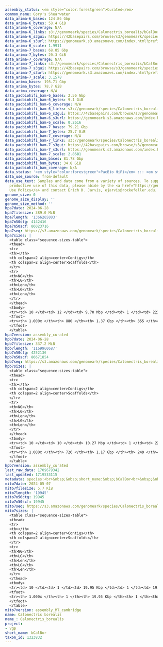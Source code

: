 ```yaml
---
assembly_status: <em style="color:forestgreen">Curated</em>
common_name: Cory's Shearwater
data_arima-6_bases: 124.86 Gbp
data_arima-6_bytes: 58.4 GiB
data_arima-6_coverage: N/A
data_arima-6_links: s3://genomeark/species/Calonectris_borealis/bCalBor6/genomic_data/arima/<br>
data_arima-6_s3gui: https://42basepairs.com/browse/s3/genomeark/species/Calonectris_borealis/bCalBor6/genomic_data/arima/
data_arima-6_s3url: https://genomeark.s3.amazonaws.com/index.html?prefix=species/Calonectris_borealis/bCalBor6/genomic_data/arima/
data_arima-6_scale: 1.9911
data_arima-7_bases: 68.85 Gbp
data_arima-7_bytes: 20.3 GiB
data_arima-7_coverage: N/A
data_arima-7_links: s3://genomeark/species/Calonectris_borealis/bCalBor7/genomic_data/arima/<br>
data_arima-7_s3gui: https://42basepairs.com/browse/s3/genomeark/species/Calonectris_borealis/bCalBor7/genomic_data/arima/
data_arima-7_s3url: https://genomeark.s3.amazonaws.com/index.html?prefix=species/Calonectris_borealis/bCalBor7/genomic_data/arima/
data_arima-7_scale: 3.1578
data_arima_bases: 193.71 Gbp
data_arima_bytes: 78.7 GiB
data_arima_coverage: N/A
data_pacbiohifi_bam-6_bases: 2.56 Gbp
data_pacbiohifi_bam-6_bytes: 9.1 GiB
data_pacbiohifi_bam-6_coverage: N/A
data_pacbiohifi_bam-6_links: s3://genomeark/species/Calonectris_borealis/bCalBor6/genomic_data/pacbio_hifi/<br>
data_pacbiohifi_bam-6_s3gui: https://42basepairs.com/browse/s3/genomeark/species/Calonectris_borealis/bCalBor6/genomic_data/pacbio_hifi/
data_pacbiohifi_bam-6_s3url: https://genomeark.s3.amazonaws.com/index.html?prefix=species/Calonectris_borealis/bCalBor6/genomic_data/pacbio_hifi/
data_pacbiohifi_bam-6_scale: 0.2616
data_pacbiohifi_bam-7_bases: 79.21 Gbp
data_pacbiohifi_bam-7_bytes: 25.7 GiB
data_pacbiohifi_bam-7_coverage: N/A
data_pacbiohifi_bam-7_links: s3://genomeark/species/Calonectris_borealis/bCalBor7/genomic_data/pacbio_hifi/<br>
data_pacbiohifi_bam-7_s3gui: https://42basepairs.com/browse/s3/genomeark/species/Calonectris_borealis/bCalBor7/genomic_data/pacbio_hifi/
data_pacbiohifi_bam-7_s3url: https://genomeark.s3.amazonaws.com/index.html?prefix=species/Calonectris_borealis/bCalBor7/genomic_data/pacbio_hifi/
data_pacbiohifi_bam-7_scale: 2.8681
data_pacbiohifi_bam_bases: 81.78 Gbp
data_pacbiohifi_bam_bytes: 34.8 GiB
data_pacbiohifi_bam_coverage: N/A
data_status: '<em style="color:forestgreen">PacBio HiFi</em> ::: <em style="color:forestgreen">Arima</em>'
data_use_source: from-default
data_use_text: Samples and data come from a variety of sources. To support fair and
  productive use of this data, please abide by the <a href="https://genome10k.soe.ucsc.edu/data-use-policies/">Data
  Use Policy</a> and contact Erich D. Jarvis, ejarvis@rockefeller.edu, with any questions.
genome_size: 0
genome_size_display: ''
genome_size_method: ''
hpa7date: 2024-06-28
hpa7filesize: 389.0 MiB
hpa7length: '1366205003'
hpa7n50ctg: 4142416
hpa7n50scf: 86023716
hpa7seq: https://s3.amazonaws.com/genomeark/species/Calonectris_borealis/bCalBor7/assembly_curated/bCalBor7.hap1.cur.20240628.fasta.gz
hpa7sizes: |
  <table class="sequence-sizes-table">
  <thead>
  <tr>
  <th></th>
  <th colspan=2 align=center>Contigs</th>
  <th colspan=2 align=center>Scaffolds</th>
  </tr>
  <tr>
  <th>NG</th>
  <th>LG</th>
  <th>Len</th>
  <th>LG</th>
  <th>Len</th>
  </tr>
  </thead>
  <tbody>
  <tr><td> 10 </td><td> 12 </td><td> 9.70 Mbp </td><td> 1 </td><td> 221.11 Mbp </td></tr><tr><td> 20 </td><td> 28 </td><td> 7.65 Mbp </td><td> 2 </td><td> 171.79 Mbp </td></tr><tr><td> 30 </td><td> 47 </td><td> 6.68 Mbp </td><td> 3 </td><td> 129.33 Mbp </td></tr><tr><td> 40 </td><td> 70 </td><td> 5.34 Mbp </td><td> 4 </td><td> 87.72 Mbp </td></tr><tr style="background-color:#cccccc;"><td> 50 </td><td> 99 </td><td style="background-color:#88ff88;"> 4.14 Mbp </td><td> 5 </td><td style="background-color:#88ff88;"> 86.02 Mbp </td></tr><tr><td> 60 </td><td> 136 </td><td> 3.23 Mbp </td><td> 8 </td><td> 44.95 Mbp </td></tr><tr><td> 70 </td><td> 186 </td><td> 2.39 Mbp </td><td> 11 </td><td> 30.47 Mbp </td></tr><tr><td> 80 </td><td> 252 </td><td> 1.74 Mbp </td><td> 17 </td><td> 23.79 Mbp </td></tr><tr><td> 90 </td><td> 348 </td><td> 1.13 Mbp </td><td> 25 </td><td> 9.97 Mbp </td></tr><tr><td> 100 </td><td> 880 </td><td> 1.00 Kbp </td><td> 355 </td><td> 1.00 Kbp </td></tr></tbody>
  <tfoot>
  <tr><th> 1.000x </th><th> 880 </th><th> 1.37 Gbp </th><th> 355 </th><th> 1.37 Gbp </th></tr>
  </tfoot>
  </table>
hpa7version: assembly_curated
hpb7date: 2024-06-28
hpb7filesize: 337.2 MiB
hpb7length: '1169960687'
hpb7n50ctg: 4252136
hpb7n50scf: 86671854
hpb7seq: https://s3.amazonaws.com/genomeark/species/Calonectris_borealis/bCalBor7/assembly_curated/bCalBor7.hap2.cur.20240628.fasta.gz
hpb7sizes: |
  <table class="sequence-sizes-table">
  <thead>
  <tr>
  <th></th>
  <th colspan=2 align=center>Contigs</th>
  <th colspan=2 align=center>Scaffolds</th>
  </tr>
  <tr>
  <th>NG</th>
  <th>LG</th>
  <th>Len</th>
  <th>LG</th>
  <th>Len</th>
  </tr>
  </thead>
  <tbody>
  <tr><td> 10 </td><td> 10 </td><td> 10.27 Mbp </td><td> 1 </td><td> 220.95 Mbp </td></tr><tr><td> 20 </td><td> 23 </td><td> 7.65 Mbp </td><td> 2 </td><td> 171.96 Mbp </td></tr><tr><td> 30 </td><td> 40 </td><td> 6.30 Mbp </td><td> 2 </td><td> 171.96 Mbp </td></tr><tr><td> 40 </td><td> 61 </td><td> 4.96 Mbp </td><td> 3 </td><td> 129.08 Mbp </td></tr><tr style="background-color:#cccccc;"><td> 50 </td><td> 87 </td><td style="background-color:#88ff88;"> 4.25 Mbp </td><td> 4 </td><td style="background-color:#88ff88;"> 86.67 Mbp </td></tr><tr><td> 60 </td><td> 117 </td><td> 3.51 Mbp </td><td> 6 </td><td> 44.93 Mbp </td></tr><tr><td> 70 </td><td> 155 </td><td> 2.61 Mbp </td><td> 9 </td><td> 30.59 Mbp </td></tr><tr><td> 80 </td><td> 206 </td><td> 1.94 Mbp </td><td> 14 </td><td> 23.46 Mbp </td></tr><tr><td> 90 </td><td> 282 </td><td> 1.20 Mbp </td><td> 20 </td><td> 14.91 Mbp </td></tr><tr><td> 100 </td><td> 726 </td><td> 1.00 Kbp </td><td> 249 </td><td> 1.00 Kbp </td></tr></tbody>
  <tfoot>
  <tr><th> 1.000x </th><th> 726 </th><th> 1.17 Gbp </th><th> 249 </th><th> 1.17 Gbp </th></tr>
  </tfoot>
  </table>
hpb7version: assembly_curated
last_raw_data: 1709679342
last_updated: 1719533115
metadata: species:<br>&nbsp;&nbsp;short_name:&nbsp;bCalBor<br>&nbsp;&nbsp;name:&nbsp;Calonectris&nbsp;borealis<br>&nbsp;&nbsp;taxon_id:&nbsp;1323832<br>&nbsp;&nbsp;common_name:&nbsp;Cory's&nbsp;Shearwater<br>&nbsp;&nbsp;order:<br>&nbsp;&nbsp;&nbsp;&nbsp;name:&nbsp;Procellariiformes<br>&nbsp;&nbsp;family:<br>&nbsp;&nbsp;&nbsp;&nbsp;name:&nbsp;Procellariidae<br>&nbsp;&nbsp;individuals:<br>&nbsp;&nbsp;&nbsp;&nbsp;-&nbsp;short_name:&nbsp;bCalBor6<br>&nbsp;&nbsp;&nbsp;&nbsp;&nbsp;&nbsp;biosample_id:&nbsp;SAMEA8228670<br>&nbsp;&nbsp;&nbsp;&nbsp;&nbsp;&nbsp;sex:&nbsp;female<br>&nbsp;&nbsp;&nbsp;&nbsp;-&nbsp;short_name:&nbsp;bCalBor7<br>&nbsp;&nbsp;&nbsp;&nbsp;&nbsp;&nbsp;biosample_id:&nbsp;SAMEA114294356<br>&nbsp;&nbsp;&nbsp;&nbsp;&nbsp;&nbsp;sex:<br>&nbsp;&nbsp;genome_size:<br>&nbsp;&nbsp;genome_size_method:<br>&nbsp;&nbsp;project:&nbsp;[&nbsp;vgp&nbsp;]<br>
mito7date: 2024-05-07
mito7filesize: 5.7 KiB
mito7length: '19945'
mito7n50ctg: 19945
mito7n50scf: 19945
mito7seq: https://s3.amazonaws.com/genomeark/species/Calonectris_borealis/bCalBor7/assembly_MT_cambridge/bCalBor7.MT.20240507.fasta.gz
mito7sizes: |
  <table class="sequence-sizes-table">
  <thead>
  <tr>
  <th></th>
  <th colspan=2 align=center>Contigs</th>
  <th colspan=2 align=center>Scaffolds</th>
  </tr>
  <tr>
  <th>NG</th>
  <th>LG</th>
  <th>Len</th>
  <th>LG</th>
  <th>Len</th>
  </tr>
  </thead>
  <tbody>
  <tr><td> 10 </td><td> 1 </td><td> 19.95 Kbp </td><td> 1 </td><td> 19.95 Kbp </td></tr><tr><td> 20 </td><td> 1 </td><td> 19.95 Kbp </td><td> 1 </td><td> 19.95 Kbp </td></tr><tr><td> 30 </td><td> 1 </td><td> 19.95 Kbp </td><td> 1 </td><td> 19.95 Kbp </td></tr><tr><td> 40 </td><td> 1 </td><td> 19.95 Kbp </td><td> 1 </td><td> 19.95 Kbp </td></tr><tr style="background-color:#cccccc;"><td> 50 </td><td> 1 </td><td style="background-color:#ff8888;"> 19.95 Kbp </td><td> 1 </td><td style="background-color:#ff8888;"> 19.95 Kbp </td></tr><tr><td> 60 </td><td> 1 </td><td> 19.95 Kbp </td><td> 1 </td><td> 19.95 Kbp </td></tr><tr><td> 70 </td><td> 1 </td><td> 19.95 Kbp </td><td> 1 </td><td> 19.95 Kbp </td></tr><tr><td> 80 </td><td> 1 </td><td> 19.95 Kbp </td><td> 1 </td><td> 19.95 Kbp </td></tr><tr><td> 90 </td><td> 1 </td><td> 19.95 Kbp </td><td> 1 </td><td> 19.95 Kbp </td></tr><tr><td> 100 </td><td> 1 </td><td> 19.95 Kbp </td><td> 1 </td><td> 19.95 Kbp </td></tr></tbody>
  <tfoot>
  <tr><th> 1.000x </th><th> 1 </th><th> 19.95 Kbp </th><th> 1 </th><th> 19.95 Kbp </th></tr>
  </tfoot>
  </table>
mito7version: assembly_MT_cambridge
name: Calonectris borealis
name_: Calonectris_borealis
project:
- vgp
short_name: bCalBor
taxon_id: 1323832
---
```

